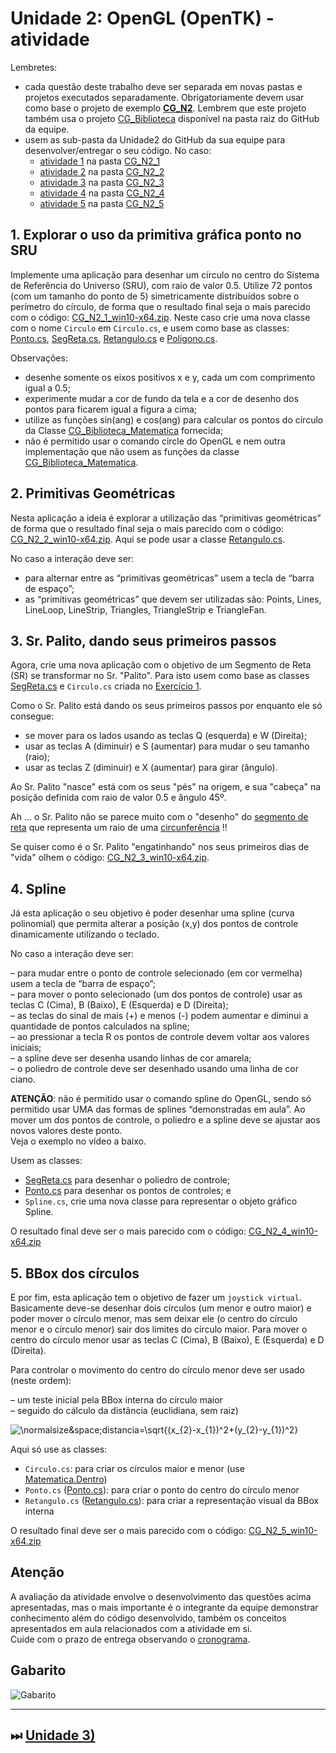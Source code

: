 [CG_Biblioteca]:            ../../CG_Biblioteca/              "CG_Biblioteca"  
[CG_Biblioteca_Matematica]: ../../CG_Biblioteca/Matematica.cs "CG_Biblioteca_Matematica"  

# Unidade 2: OpenGL (OpenTK) - atividade  

Lembretes:

- cada questão deste trabalho deve ser separada em novas pastas e projetos executados separadamente. Obrigatoriamente devem usar como base o projeto de exemplo **[CG_N2](./CG_N2/)**. Lembrem que este projeto também usa o projeto [CG_Biblioteca] disponível na pasta raiz do GitHub da equipe.
- usem as sub-pasta da Unidade2 do GitHub da sua equipe para desenvolver/entregar o seu código. No caso:
  - [atividade 1](#1-explorar-o-uso-da-primitiva-gráfica-ponto-no-sru) na pasta [CG_N2_1](CG_N2_1)  
  - [atividade 2](#2-primitivas-geométricas) na pasta [CG_N2_2](CG_N2_2)  
  - [atividade 3](#3-sr-palito-dando-seus-primeiros-passos) na pasta [CG_N2_3](CG_N2_3)  
  - [atividade 4](#4-spline) na pasta [CG_N2_4](CG_N2_4)  
  - [atividade 5](#5-bbox-dos-círculos) na pasta [CG_N2_5](CG_N2_5)  

## 1. Explorar o uso da primitiva gráfica ponto no SRU  

Implemente uma aplicação para desenhar um círculo no centro do Sistema de Referência do Universo (SRU), com raio de valor 0.5. Utilize 72 pontos (com um tamanho do ponto de 5) simetricamente distribuídos sobre o perímetro do círculo, de forma que o resultado final seja o mais parecido com o código: [CG_N2_1_win10-x64.zip](./CG_N2_2/CG_N2_1_win10-x64.zip "CG_N2_1_win10-x64.zip"). Neste caso crie uma nova classe com o nome ```Circulo``` em ```Circulo.cs```, e usem como base as classes: [Ponto.cs](./CG_N2/Ponto.cs), [SegReta.cs](./CG_N2/SegReta.cs), [Retangulo.cs](./CG_N2/Retangulo.cs) e [Poligono.cs](./CG_N2/Poligono.cs).  

Observações:  

- desenhe somente os eixos positivos x e y, cada um com comprimento igual a 0.5;  
- experimente mudar a cor de fundo da tela e a cor de desenho dos pontos para ficarem igual a figura a cima;  
- utilize as funções sin(ang) e cos(ang) para calcular os pontos do círculo da Classe [CG_Biblioteca_Matematica] fornecida;  
- não é permitido usar o comando circle do OpenGL e nem outra implementação que não usem as funções da classe [CG_Biblioteca_Matematica].  

## 2. Primitivas Geométricas  

Nesta aplicação a ideia é explorar a utilização das “primitivas geométricas” de forma que o resultado final seja o mais parecido com o código: [CG_N2_2_win10-x64.zip](./CG_N2_2/CG_N2_2_win10-x64.zip "CG_N2_2_win10-x64.zip"). Aqui se pode usar a classe [Retangulo.cs](./CG_N2/Retangulo.cs).  

No caso a interação deve ser:  

- para alternar entre as “primitivas geométricas” usem a tecla de “barra de espaço”;  
- as “primitivas geométricas” que devem ser utilizadas são: Points, Lines, LineLoop, LineStrip, Triangles, TriangleStrip e TriangleFan.  

## 3. Sr. Palito, dando seus primeiros passos  

Agora, crie uma nova aplicação com o objetivo de um Segmento de Reta (SR) se transformar no Sr. "Palito". Para isto usem como base as classes [SegReta.cs](./CG_N2/SegReta.cs "SegReta.cs") e ```Circulo.cs``` criada no [Exercício 1](#1-explorar-o-uso-da-primitiva-gráfica-ponto-no-sru "Exercício 1").

Como o Sr. Palito está dando os seus primeiros passos por enquanto ele só consegue:  

- se mover para os lados usando as teclas Q (esquerda) e W (Direita);
- usar as teclas A (diminuir) e S (aumentar) para mudar o seu tamanho (raio);  
- usar as teclas Z (diminuir) e X (aumentar) para girar (ângulo).  

Ao Sr. Palito "nasce" está com os seus "pés" na origem, e sua "cabeça" na posição definida com raio de valor 0.5 e ângulo 45º.  

Ah ... o Sr. Palito não se parece muito com o "desenho" do [segmento de reta](./CG_N2/SegReta.cs) que representa um raio de uma [circunferência](#1-explorar-o-uso-da-primitiva-gráfica-ponto-no-sru) !!  

Se quiser como é o Sr. Palito "engatinhando" nos seus primeiros dias de "vida" olhem o código: [CG_N2_3_win10-x64.zip](./CG_N2_3/CG_N2_3_win10-x64.zip "CG_N2_3_win10-x64.zip").

## 4. Spline  

Já esta aplicação o seu objetivo é poder desenhar uma spline (curva polinomial) que permita alterar a posição (x,y) dos pontos de controle dinamicamente utilizando o teclado.  

No caso a interação deve ser:  

– para mudar entre o ponto de controle selecionado (em cor vermelha) usem a tecla de “barra de espaço”;  
– para mover o ponto selecionado (um dos pontos de controle) usar as teclas C (Cima), B (Baixo), E (Esquerda) e D (Direita);  
– as teclas do sinal de mais (+) e menos (-) podem aumentar e diminui a quantidade de pontos calculados na spline;  
– ao pressionar a tecla R os pontos de controle devem voltar aos valores iniciais;  
– a spline deve ser desenha usando linhas de cor amarela;  
– o poliedro de controle deve ser desenhado usando uma linha de cor ciano.  

**ATENÇÃO**: não é permitido usar o comando spline do OpenGL, sendo só permitido usar UMA das formas de splines “demonstradas em aula”. Ao mover um dos pontos de controle, o poliedro e a spline deve se ajustar aos novos valores deste ponto.  
Veja o exemplo no vídeo a baixo.  

Usem as classes:

- [SegReta.cs](./CG_N2/SegReta.cs "SegReta.cs") para desenhar o poliedro de controle;  
- [Ponto.cs](./CG_N2/Ponto.cs "Ponto$$.cs") para desenhar os pontos de controles; e  
- ```Spline.cs```, crie uma nova classe para representar o objeto gráfico Spline.  

O resultado final deve ser o mais parecido com o código: [CG_N2_4_win10-x64.zip](./CG_N2_4/CG_N2_4_win10-x64.zip "CG_N2_4_win10-x64.zip")  

## 5. BBox dos círculos

E por fim, esta aplicação tem o objetivo de fazer um ```joystick virtual```. Basicamente deve-se desenhar dois círculos (um menor e outro maior) e poder mover o círculo menor, mas sem deixar ele (o centro do círculo menor e o círculo menor) sair dos limites do círculo maior. Para mover o centro do círculo menor usar as teclas C (Cima), B (Baixo), E (Esquerda) e D (Direita).  

Para controlar o movimento do centro do círculo menor deve ser usado (neste ordem):  

– um teste inicial pela BBox interna do círculo maior  
– seguido do cálculo da distância (euclidiana, sem raiz)  

  ![\normalsize&space;distancia=\sqrt{(x_{2}-x_{1})^2+(y_{2}-y_{1})^2}](https://latex.codecogs.com/svg.latex?\normalsize&space;distancia=\sqrt{(x_{2}-x_{1})^2+(y_{2}-y_{1})^2})  

Aqui só use as classes:

- ```Circulo.cs```: para criar os círculos maior e menor (use [Matematica.Dentro](../../CG_Biblioteca/Matematica.cs))  
- ```Ponto.cs``` ([Ponto.cs](./CG_N2/Ponto.cs)): para criar o ponto do centro do círculo menor  
- ```Retangulo.cs``` ([Retangulo.cs](./CG_N2/Retangulo.cs)): para criar a representação visual da BBox interna  

O resultado final deve ser o mais parecido com o código: [CG_N2_5_win10-x64.zip](./CG_N2_5/CG_N2_5_win10-x64.zip "CG_N2_5_win10-x64.zip")  

## Atenção

A avaliação da atividade envolve o desenvolvimento das questões acima apresentadas, mas o mais importante é o integrante da equipe demonstrar conhecimento além do código desenvolvido, também os conceitos apresentados em aula relacionados com a atividade em si.  
Cuide com o prazo de entrega observando o [cronograma](./../../cronograma.md).

## Gabarito

![Gabarito](atividadeGabarito.png "Gabarito")  

----------

## ⏭ [Unidade 3)](../../Unidade3/README.md "Unidade 3")  
